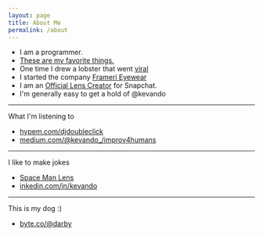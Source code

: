 ```yaml
---
layout: page
title: About Me
permalink: /about
---
```


- I am a programmer. 
- [These are my favorite things.](https://kevando.notion.site/fe886d019ec445b39e7f1335f5ce9bb0?v=d63ee646d8bf4fc7ac76c46ab81021fe) 
- One time I drew a lobster that went [viral](https://vsco.co/kevando/media/5903bdb11fdd9a043e0a73ea)
- I started the company [Frameri Eyewear](https://www.instagram.com/frameri/)
- I am an [Official Lens Creator](https://lensstudio.snapchat.com/creator/Mpx2Ow0xd7dWLQp62cK0Jg) for Snapchat. 
- I'm generally easy to get a hold of @kevando


---

What I'm listening to

- [hypem.com/djdoubleclick](https://hypem.com/djdoubleclick)
- [medium.com/@kevando_/improv4humans](https://medium.com/@kevando_/improv4humans-music-episodes-ccddc2ef0861)

---

I like to make jokes

- [Space Man Lens](https://www.snapchat.com/unlock/?type=SNAPCODE&uuid=94f665041a674d42a7b6df54c448677d&metadata=01)
- [inkedin.com/in/kevando](https://www.linkedin.com/in/kevando)
<!-- gooogle review -->

---

This is my dog :)

- [byte.co/@darby](https://byte.co/@darby)

